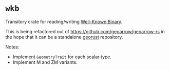 # `wkb`

Transitory crate for reading/writing [Well-Known Binary](https://libgeos.org/specifications/wkb/).

This is being refactored out of https://github.com/geoarrow/geoarrow-rs in the hope that it can be a standalone [georust](https://github.com/georust) repository.

Notes:

- Implement `GeometryTrait` for each scalar type.
- Implement M and ZM variants.
